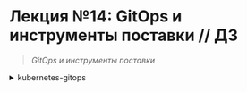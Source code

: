 # **Лекция №14: GitOps и инструменты поставки // ДЗ**
> _GitOps и инструменты поставки_
<details>
  <summary>kubernetes-gitops</summary>

## **Задание:**
Цель:
В данном дз студенты познакомятся с такими инструментами как ArgoCD, Flux, Flagger. Научатся при помощи этих инструментов деплоить приложение в кластер.

Описание/Пошаговая инструкция выполнения домашнего задания:
Все действия описаны в методическом указании.

Критерии оценки:
0 б. - задание не выполнено
1 б. - задание выполнено
2 б. - выполнены все дополнительные задания

---

## **Выполнено:**

### 1. Подготовка GitLab репозитария

~~~bash
git clone https://github.com/GoogleCloudPlatform/microservices-demo
cd microservices-demo
git remote add gitlab git@gitlab.com:dpnev/microservices-demo.git
git remote remove origin
git push -uf gitlab main
~~~

### 2. Создание Helm чартов
Скопируем готовые чарты из [демонстрационного репозитория](https://gitlab.com/express42/kubernetes-platform-demo/microservices-demo/) (директория `deploy/charts` )
~~~bash
tree -L 1 deploy/charts
~~~
~~~
deploy/charts
├── adservice
├── cartservice
├── checkoutservice
├── currencyservice
├── emailservice
├── frontend
├── grafana-load-dashboards
├── loadgenerator
├── paymentservice
├── productcatalogservice
├── recommendationservice
└── shippingservice
~~~

### 3. Подготовка Kubernetes кластера

Поднимаем кластер k8s в yandex-cloud со следующими параметрами:
  - Как минимум 4 ноды типа `standard-v1` (Terraform способ) 
~~~bash
cd terraform-k8s
terraform init
terraform plan
terraform apply
~~~
  - Как минимум 4 ноды типа `standard-v1` (yc cli)
~~~bash
yc managed-kubernetes cluster create k8s-4otus \
--network-id "enp4jp0tqr08ga9s2db6" \
--zone "ru-central1-c" \
--subnet-id "b0cano23aicjlcfpskk3" \
--public-ip \
--release-channel RAPID \
--version 1.24 \
--node-service-account-name tfuser \
--service-account-id "aje43vf2rvfqf5tahtuf" \
--cloud-id "b1g85rkpqt0ukuce35r3" \
--folder-id "b1go8bvc3bokuukkbj26" \
--token "TOKEN" \
--no-user-output
~~~

~~~bash
yc managed-kubernetes node-group create k8s-4otus-node-pool \
--cluster-name k8s-4otus \
--fixed-size 2 \
--platform standard-v1 \
--memory 4 \
--cores 2 \
--disk-size 30 \
--disk-type network-hdd \
--version 1.24 \
--cloud-id "b1g85rkpqt0ukuce35r3" \
--folder-id "b1go8bvc3bokuukkbj26" \
--token "TOKEN"
~~~

~~~bash
yc managed-kubernetes cluster get-credentials k8s-4otus --external --force --folder-id b1go8bvc3bokuukkbj26
~~~

 - Проверяем
~~~bash
kubectl get nodes
~~~
~~~
NAME                        STATUS   ROLES    AGE    VERSION
cl1cm56gb3duo2nvbfcb-asun   Ready    <none>   159m   v1.23.6
cl1cm56gb3duo2nvbfcb-ovaq   Ready    <none>   159m   v1.23.6
cl1cm56gb3duo2nvbfcb-ycod   Ready    <none>   159m   v1.23.6
cl1cm56gb3duo2nvbfcb-yjem   Ready    <none>   159m   v1.23.6
~~~

 - Т.к. в `YandexCloud` не реализована установка `Istio` как аддона, ставим `Istio` через Helm:
~~~bash
helm repo add istio https://istio-release.storage.googleapis.com/charts
helm repo update istio
kubectl create namespace istio-system
helm install istio-base istio/base -n istio-system --version 1.17.1
helm install istiod istio/istiod -n istio-system --wait --version 1.17.1
kubectl create namespace istio-ingress
kubectl label namespace istio-ingress istio-injection=enabled
helm install istio-ingress istio/gateway -n istio-ingress --wait
~~~

Проверяем
~~~bash
helm ls -n istio-system
~~~
~~~
NAME            NAMESPACE       REVISION        UPDATED                                 STATUS          CHART           APP VERSION
istio-base      istio-system    1               2023-03-08 22:59:12.30553833 +0300 MSK  deployed        base-1.17.1     1.17.1     
istiod          istio-system    1               2023-03-08 22:59:15.366238727 +0300 MSK deployed        istiod-1.17.1   1.17.1 
~~~

~~~bash
helm status istiod -n istio-system
~~~
~~~
NAME: istiod
LAST DEPLOYED: Wed Mar  8 22:59:15 2023
NAMESPACE: istio-system
STATUS: deployed
REVISION: 1
TEST SUITE: None
NOTES:
"istiod" successfully installed!

To learn more about the release, try:
  $ helm status istiod
  $ helm get all istiod

Next steps:
  * Deploy a Gateway: https://istio.io/latest/docs/setup/additional-setup/gateway/
  * Try out our tasks to get started on common configurations:
    * https://istio.io/latest/docs/tasks/traffic-management
    * https://istio.io/latest/docs/tasks/security/
    * https://istio.io/latest/docs/tasks/policy-enforcement/
    * https://istio.io/latest/docs/tasks/policy-enforcement/
  * Review the list of actively supported releases, CVE publications and our hardening guide:
    * https://istio.io/latest/docs/releases/supported-releases/
    * https://istio.io/latest/news/security/
    * https://istio.io/latest/docs/ops/best-practices/security/

For further documentation see https://istio.io website

Tell us how your install/upgrade experience went at https://forms.gle/hMHGiwZHPU7UQRWe9
~~~

~~~bash
kubectl get deployments -n istio-system --output wide
~~~

~~~
NAME     READY   UP-TO-DATE   AVAILABLE   AGE   CONTAINERS   IMAGES                         SELECTOR
istiod   1/1     1            1           20s   discovery    docker.io/istio/pilot:1.17.1   istio=pilot
~~~

Install an Istio ingress gateway
~~~bash
kubectl create namespace istio-ingress
kubectl label namespace istio-ingress istio-injection=enabled
helm install istio-ingress istio/gateway -n istio-ingress --wait --version 1.17.1
~~~

### Подготовка Kubernetes кластера | Задание со ⭐
- Автоматизируйте создание Kubernetes кластера
- Кластер должен разворачиваться после запуска pipeline в GitLab

Подготовлен следующие манифесты для автоматического разворачивания кластера с `Istio` после запуска pipeline в GitLab 
<details>
  <summary>.gitlab-ci.yaml, .variables.yaml </summary>

~~~yaml
include: '.variables.yaml'

stages:
- k8s-ycloud
- dismiss

.base_yc:
before_script:
# Install YC CLI.
    - curl https://storage.yandexcloud.net/yandexcloud-yc/install.sh | bash -s -- -a && cp /root/yandex-cloud/bin/yc /usr/bin/
    - |
      cat <<EOF >> /root/.config/yandex-cloud/config.yaml
      current: default
      profiles:
        default:
          token: ${CI_YC_TOKEN}
          cloud-id: ${CI_CLOUD_ID}
          folder-id: ${CI_CLOUD_ID}
          compute-default-zone: ru-central1-c
      EOF
    - cat /root/.config/yandex-cloud/config.yaml


.managed_kubernetes_create: &managed_kubernetes_create
# Create yc managed kubernetes cluster
- >-
  yc managed-kubernetes cluster create ${CI_CLUSTER_NAME} --network-id ${CI_NETWORK_ID}
  --zone ${CI_ZONE} --subnet-id ${CI_SUBNET_ID} --public-ip --release-channel RAPID
  --version ${CI_K8S_VERSION} --node-service-account-name ${CI_NODE_SERVICE_ACCOUNT_NAME}
  --service-account-id ${CI_SERVICE_ACCOUNT_ID} --cloud-id ${CI_CLOUD_ID}
  --folder-id ${CI_FOLDER_ID} --token ${CI_YC_TOKEN} --no-user-output --enable-network-policy

.managed_node_group_create: &managed_node_group_create
- >-
  yc managed-kubernetes node-group create ${CI_NODE_POOL} --cluster-name ${CI_CLUSTER_NAME}
  --auto-scale min=${CI_AUTO_SCALE_INITIAL},max=${CI_AUTO_SCALE_MAX},initial=${CI_AUTO_SCALE_INITIAL}
  --platform ${CI_NODE_PLATFORM} --memory ${CI_NODE_MEMORY} --cores ${CI_NODE_CORES}
  --disk-type ${CI_NODE_DISK_TYPE} --disk-size ${CI_NODE_DISK_SIZE} --version ${CI_K8S_VERSION}
  --cloud-id ${CI_CLOUD_ID} --folder-id ${CI_FOLDER_ID} --token ${CI_YC_TOKEN}
  --network-interface subnets=${CI_SUBNET_ID},ipv4-address=nat


.kubectl_install: &kubectl_install
- wget -O /usr/local/bin/kubectl "https://storage.googleapis.com/kubernetes-release/release/${CI_KUBECTL_VER}/bin/linux/amd64/kubectl"
- chmod +x /usr/local/bin/kubectl
- |
      yc managed-kubernetes cluster get-credentials ${CI_CLUSTER_NAME} --context-name default \
  --external --force --cloud-id ${CI_CLOUD_ID} --folder-id ${CI_FOLDER_ID} --token ${CI_YC_TOKEN}
- ls -la /root/.kube/
- cat /root/.kube/config
- kubectl cluster-info --kubeconfig /root/.kube/config

.helm_install: &helm_install
- |
      export HELM_URL="https://get.helm.sh"
  export HELM_TAR_FILE="helm-${CI_HELM_VER}-linux-amd64.tar.gz"
  echo "install HELM ${CI_HELM_VER} from \"${HELM_URL}/${HELM_TAR_FILE}\""
  mkdir -p /tmp/helm
  wget -O "/tmp/${HELM_TAR_FILE}" "${HELM_URL}/${HELM_TAR_FILE}"
  tar -xzvf "/tmp/${HELM_TAR_FILE}" -C /tmp/helm
  mv /tmp/helm/linux-amd64/helm /usr/bin/helm
  rm -rf /tmp/helm
  chmod +x /usr/bin/helm
  helm version

.istio_install: &istio_install
- helm repo add istio https://istio-release.storage.googleapis.com/charts
- helm repo update istio
- kubectl create namespace istio-system || true
- helm upgrade --install istio-base istio/base -n istio-system --version ${CI_ISTIO_VERSION}
- helm ls -n istio-system
- helm upgrade --install istiod istio/istiod -n istio-system --version ${CI_ISTIO_VERSION} --wait
- helm ls -n istio-system
- helm status istiod -n istio-system
- kubectl create namespace istio-ingress || true
- kubectl label namespace istio-ingress istio-injection=enabled
- helm upgrade --install istio-ingress istio/gateway -n istio-ingress --version ${CI_ISTIO_VERSION} --wait

.dismiss:
extends: .base_yc
script:
- yc managed-kubernetes cluster delete ${CI_CLUSTER_NAME} --cloud-id ${CI_CLOUD_ID} --folder-id ${CI_FOLDER_ID} --token ${CI_YC_TOKEN}

k8s-ycloud:
extends: .base_yc
stage: k8s-ycloud
allow_failure: true
script:
- *managed_kubernetes_create
- *managed_node_group_create
- *kubectl_install
- *helm_install
- *istio_install

dismiss:
extends: .dismiss
stage: dismiss
when: manual
~~~
- `.variables.yml`
~~~yaml
variables:
  CI_CLUSTER_NAME: k8s-4otus
  CI_NETWORK_ID: enp4jp0tqr08ga9s2db6
  CI_ZONE: ru-central1-c
  CI_SUBNET_ID: b0cano23aicjlcfpskk3
  CI_K8S_VERSION: "1.24"
  CI_NODE_SERVICE_ACCOUNT_NAME: tfuser
  CI_SERVICE_ACCOUNT_ID: aje43vf2rvfqf5tahtuf
  CI_CLOUD_ID: b1g85rkpqt0ukuce35r3
  CI_FOLDER_ID: b1go8bvc3bokuukkbj26
  CI_NODE_POOL: k8s-4otus-node-pool
  CI_AUTO_SCALE_MIN: 1
  CI_AUTO_SCALE_MAX: 4
  CI_AUTO_SCALE_INITIAL: 1
  CI_NODE_PLATFORM: standard-v1
  CI_NODE_MEMORY: 4
  CI_NODE_CORES: 2
  CI_NODE_DISK_TYPE: network-hdd
  CI_NODE_DISK_SIZE: 30
  CI_KUBECTL_VER: v1.25.3
  CI_HELM_VER: v3.11.2
  CI_ISTIO_VERSION: 1.17.1
~~~

</details>

### 4. Continuous Integration | Задание со ⭐
Подготовим pipeline, который будет содержать следующие стадии: 
- Сборку Docker образа для каждого из микросервисов
- Push данного образа в Docker Hub
В качестве тега образа используем `tag` коммита, инициирующего сборку (переменная `CI_COMMIT_TAG` в GitLab CI)

- Создаем файл `.build.yaml` следующего содержания
~~~yaml
build:adservice:
  extends: build
  variables: 
    SERVICE: adservice
    SRVPATH: adservice

build:checkoutservice:
  extends: build
  variables: 
    SERVICE: checkoutservice
    SRVPATH: checkoutservice
...
~~~

- И добавляем в манифест pipeline описание джобы билда 
~~~yaml
build:
  extends: .docker
  stage: build
  allow_failure: true
  before_script:
    - docker login --username oauth --password ${CI_YC_TOKEN} cr.yandex
  script:
    - cd src/${SRVPATH}
    - docker build . -f Dockerfile -t cr.yandex/${CI_CR_YANDEX_ID}/${SERVICE}:${CI_COMMIT_SHORT_SHA}
    - docker push cr.yandex/${CI_CR_YANDEX_ID}/${SERVICE}:${CI_COMMIT_SHORT_SHA}
~~~

Образы у нас успешно собираются и также удачно у нас заканчивается бесплатный лимит времени на раннерах Гитлаба.
Если что, придется отложить запуск CI/CD до следующего месяца :)  
![img_1.png](img_1.png)

![img.png](img.png)

![img_2.png](img_2.png)

### 5. GitOps

Подготовка
> https://github.com/fluxcd/helm-operator/tree/master/chart/helm-operator

- Добавим официальный репозиторий Flux
~~~bash
helm repo add fluxcd https://charts.fluxcd.io
helm repo update fluxcd
~~~

- Установим CRD, добавляющую в кластер новый ресурс - HelmRelease:
~~~bash
kubectl apply -f https://raw.githubusercontent.com/fluxcd/helm-operator/1.4.4/deploy/crds.yaml
~~~

- Произведем установку Flux в кластер, в namespace flux
~~~bash
kubectl create namespace flux
helm upgrade --install flux fluxcd/flux -f flux.values.yaml --namespace flux
~~~
~~~
NOTES:
Get the Git deploy key by either (a) running

  kubectl -n flux logs deployment/flux | grep identity.pub | cut -d '"' -f2

or by (b) installing fluxctl through
https://fluxcd.io/legacy/flux/references/fluxctl/#installing-fluxctl
and running:

  fluxctl identity --k8s-fwd-ns flux

---
**Flux v1 is deprecated, please upgrade to v2 as soon as possible!**
~~~

- Наконец, добавим в свой профиль GitLab публичный ssh-ключ, при помощи которого flux получит доступ к нашему git-репозиторию.
~~~bash
kubectl -n flux logs deployment/flux | grep identity.pub | cut -d '"' -f2
~~~

- Установим Helm operator:
~~~bash
helm upgrade --install helm-operator fluxcd/helm-operator -f helm-operator.values.yaml --namespace flux
~~~
~~~
Release "helm-operator" does not exist. Installing it now.
NAME: helm-operator
LAST DEPLOYED: Sun Mar 19 18:04:06 2023
NAMESPACE: flux
STATUS: deployed
REVISION: 1
TEST SUITE: None
NOTES:
Flux Helm Operator docs https://fluxcd.io/legacy/helm-operator

Example:

AUTH_VALUES=$(cat <<-END
usePassword: true
password: "redis_pass"
usePasswordFile: true
END
)

kubectl create secret generic redis-auth --from-literal=values.yaml="$AUTH_VALUES"

`cat <<EOF | kubectl apply -f -
apiVersion: helm.fluxcd.io/v1
kind: HelmRelease
metadata:
  name: redis
  namespace: default
spec:
  releaseName: redis
  chart:
    repository: https://kubernetes-charts.storage.googleapis.com
    name: redis
    version: 10.5.7
  valuesFrom:
  - secretKeyRef:
      name: redis-auth
  values:
    master:
      persistence:
        enabled: false
    volumePermissions:
      enabled: true
    metrics:
      enabled: true
    cluster:
      enabled: false
EOF`

watch kubectl get hr
~~~

- Установим fluxctl на локальную машину для управления нашим CD инструментом.
~~~bash
curl -s https://fluxcd.io/install.sh | sudo bash
~~~

Пришло время проверить корректность работы Flux. Как мы уже знаем, Flux умеет автоматически синхронизировать состояние кластера и
репозитория. Это касается не только сущностей HelmRelease , которыми мы будем оперировать для развертывания приложения, но и обыкновенных манифестов.
Поместим манифест, описывающий namespace `microservices-demo` в директорию `deploy/namespaces` и сделаем push в GitLab:
~~~bash
kubectl get ns | grep microservices-demo  
~~~
~~~
microservices-demo   Active   24s
~~~
~~~bash
kubectl logs flux-7875d5c549-fjpxj -n flux | grep microservices-demo 
~~~
~~~
...
ts=2023-03-18T21:00:36.291919662Z caller=sync.go:608 method=Sync cmd="kubectl apply -f -" took=1.352943488s err=null output="namespace/microservices-demo created"
...
~~~

Мы подобрались к сущностям, которыми управляет helm-operator - `HelmRelease`.
Для описания сущностей такого вида создадим отдельную директорию deploy/releases и поместим туда файл `frontend.yaml` с описанием конфигурации релиза.
~~~yaml
apiVersion: helm.fluxcd.io/v1
kind: HelmRelease
metadata:
  name: frontend
  namespace: microservices-demo
  annotations:
    fluxcd.io/ignore: "false"
    # fluxcd.io/automated: "true" Аннотация разрешает автоматическое обновление релиза в  Kubernetes кластере
    # в случае изменения версии Docker образа в Registry
    fluxcd.io/automated: "true"
    # Указываем Flux следить за обновлениями конкретных Docker образов
    # в Registry.
    # Новыми считаются только образы, имеющие версию выше текущей и
    # отвечающие маске семантического версионирования ~0.0 (например,
    # 0.0.1, 0.0.72, но не 1.0.0)
    flux.weave.works/tag.chart-image: semver:~v0.0
spec:
  releaseName: frontend
  helmVersion: v3
  # Helm chart, используемый для развертывания релиза. В нашем случае
  #указываем git-репозиторий, и директорию с чартом внутри него
  chart:
    git: git@gitlab.com:dpnev/microservices-demo.git
    ref: main
    path: deploy/charts/frontend
  # Переопределяем переменные Helm chart. В дальнейшем Flux может сам
  # переписывать эти значения и делать commit в git-репозиторий (например,
  # изменять тег Docker образа при его обновлении в Registry)
  values:
    image:
      repository: cr.yandex/crpn6n5ssda7s8tdsdf5/frontend
      tag: v0.0.1
~~~

### HelmRelease | Проверка

- Ловим ошибку в логах `helm-operator` про `kind: ServiceMonitor` при деплое из чарта `deploy/charts/frontend` и поэтому ставим дополнительно `prometheus-operator` через  `kubectl apply` из [офф. репозитория](https://github.com/prometheus-operator/kube-prometheus) (Bring`em on!)
~~~bash
cd ./kube-prometheus
# Create the namespace and CRDs, and then wait for them to be available before creating the remaining resources
# Note that due to some CRD size we are using kubectl server-side apply feature which is generally available since kubernetes 1.22.
# If you are using previous kubernetes versions this feature may not be available and you would need to use kubectl create instead.
kubectl apply --server-side -f manifests/setup
kubectl wait \
--for condition=Established \
--all CustomResourceDefinition \
--namespace=monitoring
kubectl apply -f manifests/
~~~


- Инициируем синхронизацию вручную
~~~bash
fluxctl --k8s-fwd-ns flux sync
~~~

Убедимся что HelmRelease для микросервиса frontend появился в кластере:
~~~bash
kubectl get helmrelease -n microservices-demo
~~~
~~~
NAME       RELEASE    PHASE       RELEASESTATUS   MESSAGE                                                                       AGE
frontend   frontend   Succeeded   deployed        Release was successful for Helm release 'frontend' in 'microservices-demo'.   61m
~~~

~~~bash
helm list -n microservices-demo
~~~
~~~
helm list -n microservices-demo
NAME            NAMESPACE               REVISION        UPDATED                                 STATUS          CHART           APP VERSION
frontend        microservices-demo      1               2023-03-19 15:58:09.62715469 +0000 UTC  deployed        frontend-0.21.0 1.16.0   
~~~

### Обновление образа

Т.к. у нас закончилось время на раннерах GitLab вместо сборки нам остается только тегирование образа до версии v0.0.2
~~~bash
docker tag cr.yandex/crpn6n5ssda7s8tdsdf5/frontend:41ff6a8d registry.gitlab.com/dpnev/microservices-demo/frontend:v0.0.5
docker push registry.gitlab.com/dpnev/microservices-demo/frontend:v0.0.5
~~~

Дождемся автоматического обновления релиза в Kubernetes кластере
~~~bash
watch helm history frontend -n microservices-demo                                                                    
~~~
~~~
REVISION        UPDATED                         STATUS          CHART           APP VERSION     DESCRIPTION     
1               Sun Mar 19 15:58:09 2023        superseded      frontend-0.21.0 1.16.0          Install complete
2               Sun Mar 19 17:37:43 2023        deployed        frontend-0.21.0 1.16.0          Upgrade complete
~~~

Проверим, изменилось ли что-либо в git-репозитории (в частности, в файле deploy/releases/frontend.yaml )
![img_3.png](img_3.png)

### Обновление Helm chart

1. Попробуем внести изменения в Helm chart frontend и поменять имя `deployment` на `frontend-hipster`
2. Сделаем push измененного Helm chart в GitLab и понаблюдаем за процессом
~~~
│ ts=2023-03-19T18:14:38.005391399Z caller=release.go:353 component=release release=frontend targetNamespace=microservices-demo resource=microservices-demo:helmrelease/frontend helmVersion=v3 info="running upgrade" action=upgrade                                            │
│ ts=2023-03-19T18:14:38.043672831Z caller=helm.go:69 component=helm version=v3 info="preparing upgrade for frontend" targetNamespace=microservices-demo release=frontend                                                                                                        │
│ ts=2023-03-19T18:14:38.049694917Z caller=helm.go:69 component=helm version=v3 info="resetting values to the chart's original version" targetNamespace=microservices-demo release=frontend                                                                                      │
│ ts=2023-03-19T18:14:39.08960667Z caller=helm.go:69 component=helm version=v3 info="performing update for frontend" targetNamespace=microservices-demo release=frontend                                                                                                         │
│ ts=2023-03-19T18:14:39.116000675Z caller=helm.go:69 component=helm version=v3 info="creating upgraded release for frontend" targetNamespace=microservices-demo release=frontend                                                                                                │
│ ts=2023-03-19T18:14:39.131266821Z caller=helm.go:69 component=helm version=v3 info="checking 5 resources for changes" targetNamespace=microservices-demo release=frontend                                                                                                      │
│ ts=2023-03-19T18:14:39.139887602Z caller=helm.go:69 component=helm version=v3 info="Looks like there are no changes for Service \"frontend\"" targetNamespace=microservices-demo release=frontend                                                                              │
│ ts=2023-03-19T18:14:39.170376272Z caller=helm.go:69 component=helm version=v3 info="Created a new Deployment called \"frontend-hipster\" in microservices-demo\n" targetNamespace=microservices-demo release=frontend                                                          │
│ ts=2023-03-19T18:14:39.341628164Z caller=helm.go:69 component=helm version=v3 info="Deleting \"frontend\" in microservices-demo..." targetNamespace=microservices-demo release=frontend                                                                                        │
│ ts=2023-03-19T18:14:39.360912302Z caller=helm.go:69 component=helm version=v3 info="updating status for upgraded release for frontend" targetNamespace=microservices-demo release=frontend                                                                                     │
│ ts=2023-03-19T18:14:39.459025259Z caller=release.go:364 component=release release=frontend targetNamespace=microservices-demo resource=microservices-demo:helmrelease/frontend helmVersion=v3 info="upgrade succeeded" revision=6b577e2a2cc3e7b05b5bc0e16e4eb4d1249ddddd phase │
│ ts=2023-03-19T18:15:08.291572703Z caller=release.go:79 component=release release=frontend targetNamespace=microservices-demo resource=microservices-demo:helmrelease/frontend helmVersion=v3 info="starting sync run"                                                          │
│ ts=2023-03-19T18:15:08.683990547Z caller=release.go:289 component=release release=frontend targetNamespace=microservices-demo resource=microservices-demo:helmrelease/frontend helmVersion=v3 info="running dry-run upgrade to compare with release version '5'" action=dry-ru │
│ ts=2023-03-19T18:15:08.69136116Z caller=helm.go:69 component=helm version=v3 info="preparing upgrade for frontend" targetNamespace=microservices-demo release=frontend                                                                                                         │
│ ts=2023-03-19T18:15:08.699723971Z caller=helm.go:69 component=helm version=v3 info="resetting values to the chart's original version" targetNamespace=microservices-demo release=frontend                                                                                      │
~~~

### Самостоятельное задание

Добавим манифесты HelmRelease для всех микросервисов входящих в состав HipsterShop

<details>
    <summary>Из-за недоступности сборки приходится заморрочиться с tags & registry images</summary>

~~~bash
#docker tag cr.yandex/crpn6n5ssda7s8tdsdf5/frontend:41ff6a8d registry.gitlab.com/dpnev/microservices-demo/frontend:v0.0.5
#docker push registry.gitlab.com/dpnev/microservices-demo/frontend:v0.0.5
docker pull cr.yandex/crpn6n5ssda7s8tdsdf5/adservice:41ff6a8d
docker tag cr.yandex/crpn6n5ssda7s8tdsdf5/adservice:41ff6a8d registry.gitlab.com/dpnev/microservices-demo/adservice:v0.0.1
docker push registry.gitlab.com/dpnev/microservices-demo/adservice:v0.0.1

docker pull cr.yandex/crpn6n5ssda7s8tdsdf5/cartservice:41ff6a8d
docker tag cr.yandex/crpn6n5ssda7s8tdsdf5/cartservice:41ff6a8d registry.gitlab.com/dpnev/microservices-demo/cartservice:v0.0.1
docker push registry.gitlab.com/dpnev/microservices-demo/cartservice:v0.0.1

docker pull cr.yandex/crpn6n5ssda7s8tdsdf5/checkoutservice:41ff6a8d
docker tag cr.yandex/crpn6n5ssda7s8tdsdf5/checkoutservice:41ff6a8d registry.gitlab.com/dpnev/microservices-demo/checkoutservice:v0.0.1
docker push registry.gitlab.com/dpnev/microservices-demo/checkoutservice:v0.0.1

docker pull cr.yandex/crpn6n5ssda7s8tdsdf5/currencyservice:41ff6a8d
docker tag cr.yandex/crpn6n5ssda7s8tdsdf5/currencyservice:41ff6a8d registry.gitlab.com/dpnev/microservices-demo/currencyservice:v0.0.1
docker push registry.gitlab.com/dpnev/microservices-demo/currencyservice:v0.0.1

docker pull cr.yandex/crpn6n5ssda7s8tdsdf5/emailservice:41ff6a8d
docker tag cr.yandex/crpn6n5ssda7s8tdsdf5/emailservice:41ff6a8d registry.gitlab.com/dpnev/microservices-demo/emailservice:v0.0.1
docker push registry.gitlab.com/dpnev/microservices-demo/emailservice:v0.0.1

docker pull cr.yandex/crpn6n5ssda7s8tdsdf5/loadgenerator:41ff6a8d
docker tag cr.yandex/crpn6n5ssda7s8tdsdf5/loadgenerator:41ff6a8d registry.gitlab.com/dpnev/microservices-demo/loadgenerator:v0.0.1
docker push registry.gitlab.com/dpnev/microservices-demo/loadgenerator:v0.0.1

docker pull cr.yandex/crpn6n5ssda7s8tdsdf5/paymentservice:41ff6a8d
docker tag cr.yandex/crpn6n5ssda7s8tdsdf5/paymentservice:41ff6a8d registry.gitlab.com/dpnev/microservices-demo/paymentservice:v0.0.1
docker push registry.gitlab.com/dpnev/microservices-demo/paymentservice:v0.0.1

docker pull cr.yandex/crpn6n5ssda7s8tdsdf5/productcatalogservice:41ff6a8d
docker tag cr.yandex/crpn6n5ssda7s8tdsdf5/productcatalogservice:41ff6a8d registry.gitlab.com/dpnev/microservices-demo/productcatalogservice:v0.0.1
docker push registry.gitlab.com/dpnev/microservices-demo/productcatalogservice:v0.0.1

docker pull cr.yandex/crpn6n5ssda7s8tdsdf5/recommendationservice:41ff6a8d
docker tag cr.yandex/crpn6n5ssda7s8tdsdf5/recommendationservice:41ff6a8d registry.gitlab.com/dpnev/microservices-demo/recommendationservice:v0.0.1
docker push registry.gitlab.com/dpnev/microservices-demo/recommendationservice:v0.0.1

docker pull cr.yandex/crpn6n5ssda7s8tdsdf5/shippingservice:41ff6a8d
docker tag cr.yandex/crpn6n5ssda7s8tdsdf5/shippingservice:41ff6a8d registry.gitlab.com/dpnev/microservices-demo/shippingservice:v0.0.1
docker push registry.gitlab.com/dpnev/microservices-demo/shippingservice:v0.0.1
~~~
</details>

Проверим, что все микросервисы успешно развернулись в Kubernetes кластере:
~~~bash
kubectl delete ns microservices-demo
kubectl get pods -n microservices-demo -w
~~~
~~~
NAME                                    READY   STATUS     RESTARTS   AGE
adservice-65778c4cf6-t8jxl              1/1     Running    0          9m51s
checkoutservice-7d765687d8-fd967        1/1     Running    0          9m52s
currencyservice-86d9454dbd-x4vvn        1/1     Running    0          9m44s
emailservice-8587ccd6bd-p54qh           1/1     Running    0          9m51s
frontend-844976646c-h8gzn               1/1     Running    0          9m44s
loadgenerator-57d4cb45b4-dzmj7          0/1     Init:0/1   0          9m43s
paymentservice-7ffc98fdd8-9blnn         1/1     Running    0          9m35s
productcatalogservice-66944f6b6-xs2q8   1/1     Running    0          9m41s
recommendationservice-5d87f6fd-nzdsw    1/1     Running    0          9m34s
shippingservice-597478d856-vw527        1/1     Running    0          9m34s
~~~
Для `loadgenerator` не получается пройти успешное выполнение init контейнера, который курлит фронт. Нужно разбираться с Istio ingress.


## Canary deployments с Flagger и Istio

### Flagger. 
Flagger - оператор Kubernetes, созданный для автоматизации canary deployments.
Flagger может использовать: Istio, Linkerd, App Mesh или nginx для маршрутизации трафика Prometheus для анализа 
канареечного релиза

###  Установка Flagger
~~~bash
helm repo add flagger https://flagger.app
helm repo update flagger
~~~

- Установка CRD для Flagger
~~~bash
kubectl apply -f https://raw.githubusercontent.com/weaveworks/flagger/master/artifacts/flagger/crd.yaml
~~~

- Установка flagger с указанием использовать Istio:
~~~bash
helm upgrade --install flagger flagger/flagger \
--namespace=istio-system \
--set crd.create=false \
--set meshProvider=istio \
--set metricsServer=http://prometheus:9090
~~~

### Istio | Sidecar Injection

Изменим созданное ранее описание namespace microservices-demo
Последняя строка указывает на необходимость добавить в каждый pod sidecar контейнер с envoy proxy.
~~~yaml
apiVersion: v1
kind: Namespace
metadata:
  name: microservices-demo
  labels:
    istio-injection: enabled
~~~
~~~
microservices-demo   Active   5h57m   fluxcd.io/sync-gc-mark=sha256.g7l4ABXyUdLLCK94FOGVhAixrw5ameYDiAjb02w1Q2k,istio-injection=enabled,kubernetes.io/metadata.name=microservices-demo
~~~

После синхронизации проверку можно выполнить командой
~~~bash
kubectl get ns microservices-demo --show-labels
~~~

Самый простой способ добавить sidecar контейнер в уже запущенные pod - удалить их:
~~~bash
kubectl delete pods --all -n microservices-demo
~~~

Или сразу весь namespace, у нас же GitOps :)
~~~bash
kubectl delete ns microservices-demo
~~~

После этого можно проверить, что контейнер с названием `istioproxy` появился внутри каждого pod:
~~~bash
kubectl describe pod -l app=frontend -n microservices-demo
~~~
~~~
...
  istio-proxy:
    Container ID:  containerd://537ee0e2423b31feee1994903c2a6b93a1cafa790a2ed816717c79ee6cbfb6db
    Image:         docker.io/istio/proxyv2:1.17.1
    Image ID:      docker.io/istio/proxyv2@sha256:2152aea5fbe2de20f08f3e0412ad7a4cd54a492240ff40974261ee4bdb43871d
    Port:          15090/TCP
    Host Port:     0/TCP
    Args:
      proxy
      sidecar
      --domain
      $(POD_NAMESPACE).svc.cluster.local
      --proxyLogLevel=warning
      --proxyComponentLogLevel=misc:error
      --log_output_level=default:info
      --concurrency
      2
    State:          Running
...
~~~

### Доступ к frontend. Istio | VirtualService. Istio | Gateway

> https://istio.io/docs/concepts/traffic-management/#virtual-services
> https://istio.io/docs/concepts/traffic-management/#gateways
 
На текущий момент у нас отсутствует ingress и мы не можем получить доступ к `frontend` снаружи кластера.
В то же время `Istio` в качестве альтернативы классическому `ingress` предлагает свой набор абстракций.
Чтобы настроить маршрутизацию трафика к приложению с использованием `Istio`, нам необходимо добавить ресурсы
`VirtualService` и `Gateway`
Создадим директорию `deploy/istio` и поместим в нее следующие манифесты:
- [frontend-vs.yaml](microservices-demo/deploy/istio/frontend-vs.yaml)
- [frontend-gw.yaml](microservices-demo/deploy/istio/frontend-gw.yaml)

Созданный Gateway можно увидеть следующим образом:
~~~bash
kubectl get gateway -n microservices-demo
~~~
~~~
NAME               AGE
frontend-gateway   17m
~~~

Для доступа снаружи нам понадобится EXTERNAL-IP сервиса `istio-ingressgateway`:
~~~bash
kubectl get svc istio-ingressgateway -n istio-system
kubectl get svc istio-ingress -n istio-ingress 
~~~

# **Полезное:**

- https://cloud.yandex.ru/docs/security/domains/kubernetes
- https://istio.io/latest/docs/setup/install/helm/

~~~bash
yc managed-kubernetes cluster stop k8s-4otus
~~~

~~~bash
yc managed-kubernetes cluster start k8s-4otus
~~~

### **Полезные команды fluxctl**

- синхронизация вручную
~~~bash
fluxctl --k8s-fwd-ns flux sync
~~~

- переменная окружения, указывающая на namespace, в который установлен flux (альтернатива ключу --k8s-fwd-ns <flux installation ns> )
~~~bash
export FLUX_FORWARD_NAMESPACE=flux
~~~

- приндительно запустить синхронизацию состояния git репозитория с кластером (при условии установленной переменной `FLUX_FORWARD_NAMESPACE`)
~~~bash
fluxctl sync
~~~

- посмотреть все workloads, которые находятся в зоне видимости flux
~~~bash
fluxctl list-workloads -a
~~~
 
- посмотреть все Docker образы, используемые в кластере (в namespace microservicesdemo)
~~~bash
fluxctl list-images -n microservices-demo
~~~

- выключить/включить автоматизацию управления workload 
~~~bash
fluxctl deautomate
fluxctl automate 
~~~

- установить всем сервисам в workload `microservices-demo:helmrelease/frontend` политику обновления образов из Registry
на базе семантического версионирования c маской `0.1.*`
~~~bash
fluxctl policy -w microservices-demo:helmrelease/frontend --tag-all='semver:~0.1'
~~~

- принудительно инициировать сканирование Registry на предмет наличия свежих Docker  образов
~~~bash
fluxctl release --workload=microservicesdemo:helmrelease/frontend --update-all-images
~~~
</details>

